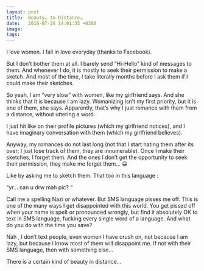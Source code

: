 ```yaml
---
layout: post
title:  Beauty… In Distance…
date:   2016-07-26 14:01:35 +0300
image:  
tags:   
---
```


I love women. I fall in love everyday (thanks to Facebook).

But I don’t bother them at all. I barely send “Hi-Hello” kind of messages to them. And whenever I do, it is mostly to seek their permission to make a sketch. And most of the time, I take literally months before I ask them if I could make their sketches.

So yeah, I am “very slow” with women, like my girlfriend says. And she thinks that it is because I am lazy. Womanizing isn’t my first priority, but it is one of them, she says. Apparently, that’s why I just romance with them from a distance, without uttering a word.

I just hit like on their profile pictures (which my girlfriend notices), and I have imaginary conversation with them (which my girlfriend believes).


Anyway, my romances do not last long (not that I start hating them after its over; I just lose track of them, they are innumerable). Once I make their sketches, I forget them. And the ones I don’t get the opportunity to seek their permission, they make me forget them… 😀

Like by asking me to sketch them. That too in this language :

“yr… can u drw mah pic? “

Call me a spelling Nazi or whatever. But SMS language pisses me off. This is one of the many ways I get disappointed with this world. You get pissed off when your name is spelt or pronounced wrongly, but find it absolutely OK to text in SMS language, fucking every single word of a language. And what do you do with the time you save?

Nah , I don’t text people, even women I have crush on, not because I am lazy, but because I know most of them will disappoint me. If not with their SMS language, then with something else…

There is a certain kind of beauty in distance…
